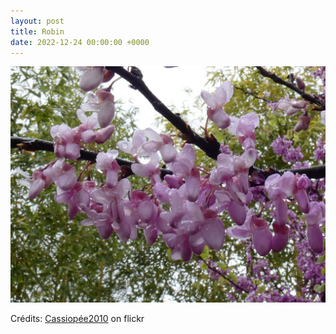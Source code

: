 ```yaml
---
layout: post
title: Robin
date: 2022-12-24 00:00:00 +0000
---
```


![Robin](/images/2022-12-24.jpg)

Crédits: [Cassiopée2010](https://www.flickr.com/people/cmoi30/) on flickr
